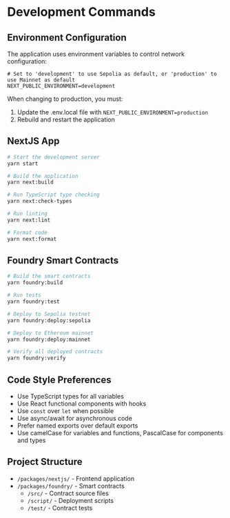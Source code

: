 # Development Commands

## Environment Configuration

The application uses environment variables to control network configuration:

```
# Set to 'development' to use Sepolia as default, or 'production' to use Mainnet as default
NEXT_PUBLIC_ENVIRONMENT=development
```

When changing to production, you must:
1. Update the .env.local file with `NEXT_PUBLIC_ENVIRONMENT=production`
2. Rebuild and restart the application

## NextJS App
```bash
# Start the development server
yarn start

# Build the application
yarn next:build

# Run TypeScript type checking
yarn next:check-types

# Run linting
yarn next:lint

# Format code
yarn next:format
```

## Foundry Smart Contracts
```bash
# Build the smart contracts
yarn foundry:build

# Run tests
yarn foundry:test

# Deploy to Sepolia testnet
yarn foundry:deploy:sepolia

# Deploy to Ethereum mainnet
yarn foundry:deploy:mainnet

# Verify all deployed contracts
yarn foundry:verify
```

## Code Style Preferences
- Use TypeScript types for all variables
- Use React functional components with hooks
- Use `const` over `let` when possible
- Use async/await for asynchronous code
- Prefer named exports over default exports
- Use camelCase for variables and functions, PascalCase for components and types

## Project Structure
- `/packages/nextjs/` - Frontend application
- `/packages/foundry/` - Smart contracts
  - `/src/` - Contract source files
  - `/script/` - Deployment scripts
  - `/test/` - Contract tests